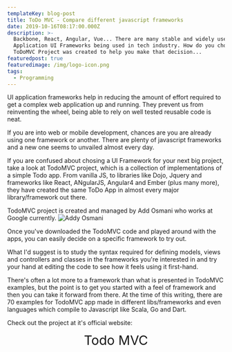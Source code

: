 ```yaml
---
templateKey: blog-post
title: ToDo MVC - Compare different javascript frameworks
date: 2019-10-16T08:17:00.000Z
description: >-
  Backbone, React, Angular, Vue... There are many stable and widely used Web
  Application UI Frameworks being used in tech industry. How do you chose one?
  ToDoMVC Project was created to help you make that decision...
featuredpost: true
featuredimage: /img/logo-icon.png
tags:
  - Programming
---
```

UI application frameworks help in reducing the amount of effort required to get a complex web application up and running. They prevent us from reinventing the wheel, being able to rely on well tested reusable code is neat.

If you are into web or mobile development, chances are you are already using one framework or another. There are plenty of javascript frameworks and a new one seems to unvailed almost every day.

If you are confused about chosing a UI Framework for your next big project, take a look at TodoMVC project, which is a collection of implementations of a simple Todo app. From vanilla JS, to libraries like Dojo, Jquery and frameworks like React, ANgularJS, Angular4 and Ember (plus many more), they have created the same ToDo App in almost every major library/framework out there.

TodoMVC project is created and managed by Add Osmani who works at Google currently.
<img src="https://www.dropbox.com/s/2z53jom3drkx67m/addyosmani.JPG?raw=1" title="Addy Osmani" />



Once you've downloaded the TodoMVC code and played around with the apps, you can easily decide on a specific framework to try out.

What I'd suggest is to study the syntax required for defining models, views and controllers and classes in the frameworks you're interested in and try your hand at editing the code to see how it feels using it first-hand.

There's often a lot more to a framework than what is presented in TodoMVC examples, but the point is to get you started with a feel of framework and then you can take it forward from there.
At the time of this writing, there are 70 examples for TodoMVC app made in different libs/frameworks and even languages which compile to Javascript like Scala, Go and Dart.

Check out the project at it's official website:

<a style='font-size:30px; display:block; text-align:center' src="" target="_blank" title="TodoMVC Project">Todo MVC</a>
